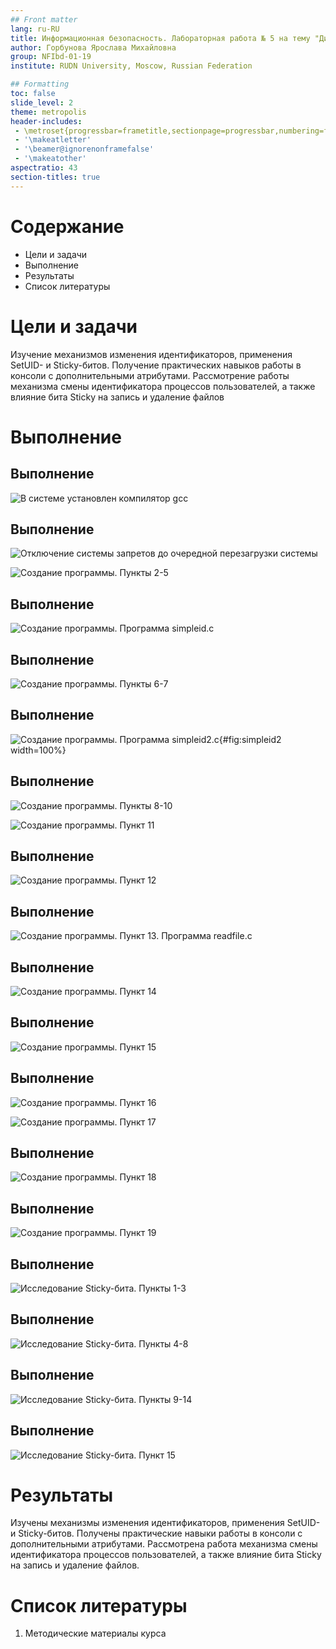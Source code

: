 ```yaml
---
## Front matter
lang: ru-RU
title: Информационная безопасность. Лабораторная работа № 5 на тему "Дискреционное разграничение прав в Linux. Исследование влияния дополнительных атрибутов"
author: Горбунова Ярослава Михайловна
group: NFIbd-01-19
institute: RUDN University, Moscow, Russian Federation

## Formatting
toc: false
slide_level: 2
theme: metropolis
header-includes: 
 - \metroset{progressbar=frametitle,sectionpage=progressbar,numbering=fraction}
 - '\makeatletter'
 - '\beamer@ignorenonframefalse'
 - '\makeatother'
aspectratio: 43
section-titles: true
---
```


# Содержание
* Цели и задачи
* Выполнение
* Результаты
* Список литературы

# Цели и задачи
Изучение механизмов изменения идентификаторов, применения SetUID- и Sticky-битов. Получение практических навыков работы в консоли с дополнительными атрибутами. Рассмотрение работы механизма смены идентификатора процессов пользователей, а также влияние бита Sticky на запись и удаление файлов 

# Выполнение
## Выполнение
![В системе установлен компилятор gcc](images/1.jpg)

## Выполнение
![Отключение системы запретов до очередной перезагрузки системы](images/2.jpg)

![Создание программы. Пункты 2-5](images/2_5.jpg)

## Выполнение
![Создание программы. Программа simpleid.c](images/simpleid.jpg)

## Выполнение
![Создание программы. Пункты 6-7](images/6_7.jpg)

## Выполнение
![Создание программы. Программа simpleid2.c](images/simpleid2.jpg){#fig:simpleid2 width=100%}

## Выполнение
![Создание программы. Пункты 8-10](images/8_10.jpg)

![Создание программы. Пункт 11](images/11.jpg)

## Выполнение
![Создание программы. Пункт 12](images/12.jpg)

## Выполнение
![Создание программы. Пункт 13. Программа readfile.c](images/readfile.jpg)

## Выполнение
![Создание программы. Пункт 14](images/14.jpg)

## Выполнение
![Создание программы. Пункт 15](images/15.jpg)

## Выполнение
![Создание программы. Пункт 16](images/16.jpg)

![Создание программы. Пункт 17](images/17.jpg)

## Выполнение
![Создание программы. Пункт 18](images/18.jpg)

## Выполнение
![Создание программы. Пункт 19](images/19.jpg)

## Выполнение
![Исследование Sticky-бита. Пункты 1-3](images/s1_3.jpg)

## Выполнение
![Исследование Sticky-бита. Пункты 4-8](images/s4_8.jpg)

## Выполнение
![Исследование Sticky-бита. Пункты 9-14](images/s9_14.jpg)

## Выполнение
![Исследование Sticky-бита. Пункт 15](images/s15.jpg)

# Результаты
Изучены механизмы изменения идентификаторов, применения
SetUID- и Sticky-битов. Получены практические навыки работы в консоли с дополнительными атрибутами. Рассмотрена работа механизма
смены идентификатора процессов пользователей, а также влияние бита
Sticky на запись и удаление файлов.

# Список литературы
1. Методические материалы курса